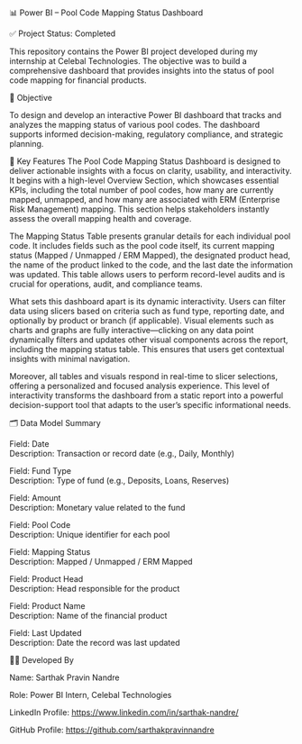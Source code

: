 📊 Power BI – Pool Code Mapping Status Dashboard

✅ Project Status: Completed

This repository contains the Power BI project developed during my internship at Celebal Technologies. The objective was to build a comprehensive dashboard that provides insights into the status of pool code mapping for financial products.

🚀 Objective

To design and develop an interactive Power BI dashboard that tracks and analyzes the mapping status of various pool codes. The dashboard supports informed decision-making, regulatory compliance, and strategic planning.

🧠 Key Features
The Pool Code Mapping Status Dashboard is designed to deliver actionable insights with a focus on clarity, usability, and interactivity. It begins with a high-level Overview Section, which showcases essential KPIs, including the total number of pool codes, how many are currently mapped, unmapped, and how many are associated with ERM (Enterprise Risk Management) mapping. This section helps stakeholders instantly assess the overall mapping health and coverage.

The Mapping Status Table presents granular details for each individual pool code. It includes fields such as the pool code itself, its current mapping status (Mapped / Unmapped / ERM Mapped), the designated product head, the name of the product linked to the code, and the last date the information was updated. This table allows users to perform record-level audits and is crucial for operations, audit, and compliance teams.

What sets this dashboard apart is its dynamic interactivity. Users can filter data using slicers based on criteria such as fund type, reporting date, and optionally by product or branch (if applicable). Visual elements such as charts and graphs are fully interactive—clicking on any data point dynamically filters and updates other visual components across the report, including the mapping status table. This ensures that users get contextual insights with minimal navigation.

Moreover, all tables and visuals respond in real-time to slicer selections, offering a personalized and focused analysis experience. This level of interactivity transforms the dashboard from a static report into a powerful decision-support tool that adapts to the user’s specific informational needs.



🗂️ Data Model Summary

Field: Date  
Description: Transaction or record date (e.g., Daily, Monthly)

Field: Fund Type  
Description: Type of fund (e.g., Deposits, Loans, Reserves)

Field: Amount  
Description: Monetary value related to the fund

Field: Pool Code  
Description: Unique identifier for each pool

Field: Mapping Status  
Description: Mapped / Unmapped / ERM Mapped

Field: Product Head  
Description: Head responsible for the product

Field: Product Name  
Description: Name of the financial product

Field: Last Updated  
Description: Date the record was last updated


👨‍💻 Developed By

Name: Sarthak Pravin Nandre

Role: Power BI Intern, Celebal Technologies

LinkedIn Profile: https://www.linkedin.com/in/sarthak-nandre/

GitHub Profile: https://github.com/sarthakpravinnandre

